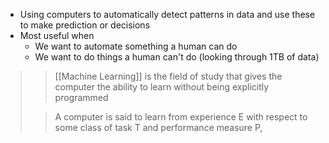 - Using computers to automatically detect patterns in data and use these to make prediction or decisions
- Most useful when
	- We want to automate something a human can do
	- We want to do things a human can't do (looking through 1TB of data)

>>[[Machine Learning]] is the field of study that gives the computer the ability to learn without being explicitly programmed
>
>>A computer is said to learn from experience E with respect to
>>	some class of task T and
>>	performance measure P,
